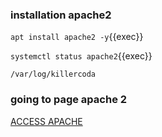 
### installation apache2
`apt install apache2 -y`{{exec}}

`systemctl status apache2`{{exec}}

`/var/log/killercoda`


### going to page apache 2
[ACCESS APACHE]({{TRAFFIC_HOST1_80}})
